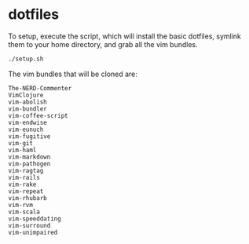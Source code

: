 dotfiles
========

To setup, execute the script, which will install the basic dotfiles,
symlink them to your home directory, and grab all the vim bundles.

```bash
./setup.sh
```

The vim bundles that will be cloned are:

```text
The-NERD-Commenter
VimClojure
vim-abolish
vim-bundler
vim-coffee-script
vim-endwise
vim-eunuch
vim-fugitive
vim-git
vim-haml
vim-markdown
vim-pathogen
vim-ragtag
vim-rails
vim-rake
vim-repeat
vim-rhubarb
vim-rvm
vim-scala
vim-speeddating
vim-surround
vim-unimpaired
```
